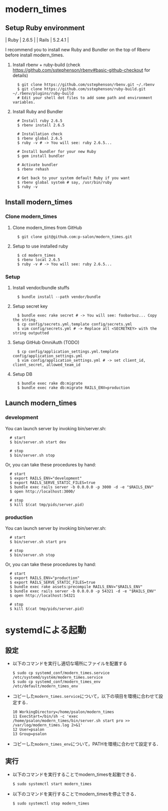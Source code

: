 # modern_times


## Setup Ruby environment
  | Ruby  | 2.6.5 |
  | Rails | 5.2.4.1 |

  I recommend you to install new Ruby and Bundler on the top of Rbenv before install modern_times.

  1) Install rbenv + ruby-build (check https://github.com/sstephenson/rbenv#basic-github-checkout for details)
     ```
       $ git clone https://github.com/sstephenson/rbenv.git ~/.rbenv
       $ git clone https://github.com/sstephenson/ruby-build.git ~/.rbenv/plugins/ruby-build
       # Edit your shell dot files to add some path and environment variables.
     ```

  2) Install Ruby and Bundler
     ```
       # Install ruby 2.6.5
       $ rbenv install 2.6.5

       # Installation check
       $ rbenv global 2.6.5
       $ ruby -v # -> You will see: ruby 2.6.5...

       # Install bundler for your new Ruby
       $ gem install bundler

       # Activate bundler
       $ rbenv rehash

       # Get back to your system default Ruby if you want
       $ rbenv global system # say, /usr/bin/ruby
       $ ruby -v
     ```

## Install modern_times

### Clone modern_times
  1) Clone modern_times from GitHub
     ```
       $ git clone git@github.com:p-salon/modern_times.git
     ```

  2) Setup to use installed ruby
     ```
       $ cd modern_times
       $ rbenv local 2.6.5
       $ ruby -v # -> You will see: ruby 2.6.5...
     ```
### Setup 
  1) Install vendor/bundle stuffs
     ```
       $ bundle install --path vendor/bundle
     ```

  2) Setup secret key
     ```
       $ bundle exec rake secret # -> You will see: foobarbuz... Copy the string.
       $ cp config/secrets.yml.template config/secrets.yml
       $ vim config/secrets.yml # -> Replace all <SECRETKEY> with the string outputted
     ```
     
  3) Setup GitHub OmniAuth (TODO)
     ```
       $ cp config/application_settings.yml.template config/application_settings.yml
       $ vim config/application_settings.yml # -> set client_id, client_secret, allowed_team_id
     ```

  4) Setup DB
     ```
       $ bundle exec rake db:migrate
       $ bundle exec rake db:migrate RAILS_ENV=production
     ```

## Launch modern_times
### development
   You can launch server by invoking bin/server.sh:
   ```
     # start
     $ bin/server.sh start dev

     # stop
     $ bin/server.sh stop
   ```

   Or, you can take these procedures by hand:
   ```
     # start
     $ export RAILS_ENV="development"
     $ export RAILS_SERVE_STATIC_FILES=true
     $ bundle exec rails server -b 0.0.0.0 -p 3000 -d -e "$RAILS_ENV"
     $ open http://localhost:3000/

     # stop
     $ kill $(cat tmp/pids/server.pid)
   ```

### production
   You can launch server by invoking bin/server.sh:
   ```
     # start
     $ bin/server.sh start pro

     # stop
     $ bin/server.sh stop
   ```

   Or, you can take these procedures by hand:
   ```
     # start
     $ export RAILS_ENV="production"
     $ export RAILS_SERVE_STATIC_FILES=true
     $ bundle exec rake assets:precompile RAILS_ENV="$RAILS_ENV"
     $ bundle exec rails server -b 0.0.0.0 -p 54321 -d -e "$RAILS_ENV"
     $ open http://localhost:54321

     # stop
     $ kill $(cat tmp/pids/server.pid)
   ```

# systemdによる起動
## 設定
+ 以下のコマンドを実行し適切な場所にファイルを配置する
  ```
  $ sudo cp systemd_conf/modern_times.service /etc/systemd/system/modern_times.service
  $ sudo cp systemd_conf/modern_times_env /etc/default/modern_times_env
  ```
   
+ コピーした`modern_times.service`について，以下の項目を環境に合わせて設定する．
  ```
  10 WorkingDirectory=/home/psalon/modern_times
  11 ExecStart=/bin/sh -c 'exec /home/psalon/modern_times/bin/server.sh start pro >> /var/log/modern_times.log 2>&1'
  12 User=psalon
  13 Group=psalon
  ```

+ コピーした`modern_times_env`について，PATHを環境に合わせて設定する．

## 実行
+ 以下のコマンドを実行することでmodern_timesを起動できる．
    ```
    $ sudo systemctl start modern_times
    ```
    
+ 以下のコマンドを実行することでmodern_timesを停止できる．
    ```
    $ sudo systemctl stop modern_times
    ```